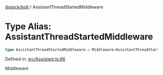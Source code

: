 [@slack/bolt](../index.md) / AssistantThreadStartedMiddleware

# Type Alias: AssistantThreadStartedMiddleware

```ts
type AssistantThreadStartedMiddleware = Middleware<AssistantThreadStartedMiddlewareArgs>;
```

Defined in: [src/Assistant.ts:66](https://github.com/slackapi/bolt-js/blob/main/src/Assistant.ts#L66)

Middleware
